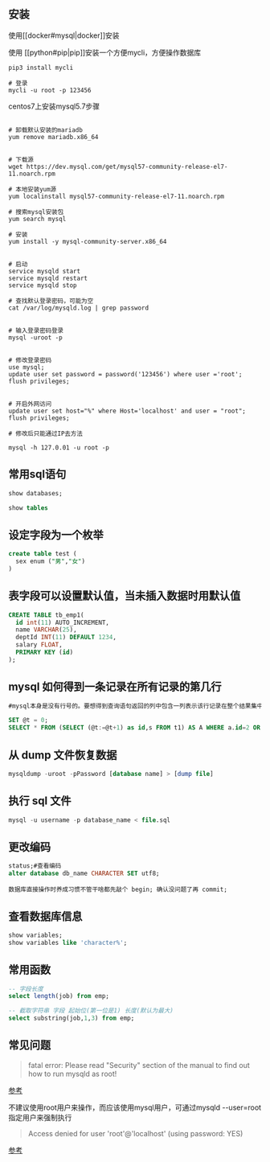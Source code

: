 ## 安装

使用[[docker#mysql|docker]]安装
 

使用 [[python#pip|pip]]安装一个方便mycli，方便操作数据库

```shell
pip3 install mycli

# 登录
mycli -u root -p 123456 

```

centos7上安装mysql5.7步骤

```shell

# 卸载默认安装的mariadb
yum remove mariadb.x86_64


# 下载源
wget https://dev.mysql.com/get/mysql57-community-release-el7-11.noarch.rpm

# 本地安装yum源
yum localinstall mysql57-community-release-el7-11.noarch.rpm

# 搜索mysql安装包
yum search mysql

# 安装
yum install -y mysql-community-server.x86_64


# 启动
service mysqld start
service mysqld restart
service mysqld stop

# 查找默认登录密码，可能为空
cat /var/log/mysqld.log | grep password


# 输入登录密码登录
mysql -uroot -p


# 修改登录密码
use mysql;
update user set password = password('123456') where user ='root';
flush privileges;


# 开启外网访问
update user set host="%" where Host='localhost' and user = "root";
flush privileges;

# 修改后只能通过IP去方法

mysql -h 127.0.01 -u root -p
```





## 常用sql语句


```sql
show databases;

show tables
```


## 设定字段为一个枚举

```sql
create table test (
  sex enum ("男","女")
)
```

## 表字段可以设置默认值，当未插入数据时用默认值

```sql
CREATE TABLE tb_emp1(
  id int(11) AUTO_INCREMENT,
  name VARCHAR(25),
  deptId INT(11) DEFAULT 1234,
  salary FLOAT,
  PRIMARY KEY (id)
);
```

## mysql 如何得到一条记录在所有记录的第几行

```sql
#mysql本身是没有行号的。要想得到查询语句返回的列中包含一列表示该行记录在整个结果集中的行号可以通过自定义set一个变量，然后每条记录+1的方式，返回这个变量的值。

SET @t = 0;
SELECT * FROM (SELECT (@t:=@t+1) as id,s FROM t1) AS A WHERE a.id=2 OR a.id=5;

```

## 从 dump 文件恢复数据

```sql
mysqldump -uroot -pPassword [database name] > [dump file]
```

## 执行 sql 文件

```sql
mysql -u username -p database_name < file.sql
```

## 更改编码

```sql
status;#查看编码
alter database db_name CHARACTER SET utf8;
```


```ad-tip
数据库直接操作时养成习惯不管干啥都先敲个 begin; 确认没问题了再 commit;
```

## 查看数据库信息


```sql
show variables;
show variables like 'character%';
```

## 常用函数

```sql
-- 字段长度
select length(job) from emp;

-- 截取字符串 字段 起始位(第一位是1) 长度(默认为最大)
select substring(job,1,3) from emp;


```


## 常见问题


>fatal error: Please read "Security" section of the manual to find out how to run mysqld as root!

[参考](https://www.cnblogs.com/xushuyi/articles/9082512.html)

不建议使用root用户来操作，而应该使用mysql用户，可通过mysqld --user=root 指定用户来强制执行


>Access denied for user 'root'@'localhost' (using password: YES)


[参考](https://stackoverflow.com/questions/10299148/mysql-error-1045-28000-access-denied-for-user-billlocalhost-using-passw)